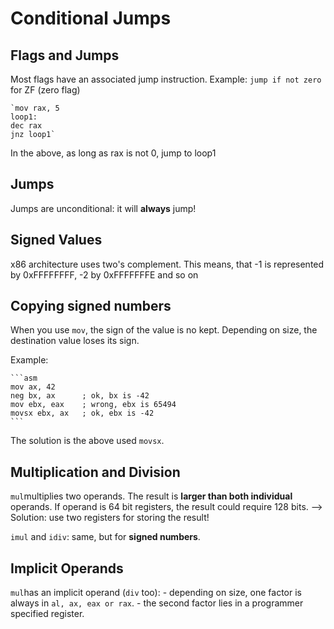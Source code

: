 # Conditional Jumps

## Flags and Jumps

Most flags have an associated jump instruction.
Example: `jump if not zero` for ZF (zero flag)

    `mov rax, 5
    loop1:
    dec rax
    jnz loop1`

In the above, as long as rax is not 0, jump to loop1

## Jumps

Jumps are unconditional: it will **always** jump!

## Signed Values
x86 architecture uses two's complement.
This means, that -1 is represented by 0xFFFFFFFF, -2 by 0xFFFFFFFE and so on

## Copying signed numbers
When you use `mov`, the sign of the value is no kept. Depending on size, the destination value loses its sign.

Example:

    ```asm
    mov ax, 42      
    neg bx, ax      ; ok, bx is -42
    mov ebx, eax    ; wrong, ebx is 65494
    movsx ebx, ax   ; ok, ebx is -42
    ```
    
The solution is the above used `movsx`.

## Multiplication and Division
`mul`multiplies two operands. The result is **larger than both individual** operands.
If operand is 64 bit registers, the result could require 128 bits.
--> Solution: use two registers for storing the result!

`imul` and `idiv`: same, but for **signed numbers**.

## Implicit Operands
`mul`has an implicit operand (`div` too):
    - depending on size, one factor is always in `al, ax, eax or rax`.
    - the second factor lies in a programmer specified register.
